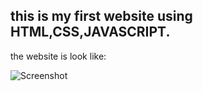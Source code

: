 ## this is my first website using HTML,CSS,JAVASCRIPT.

the website is look like:

![Screenshot](https://user-images.githubusercontent.com/78909300/145720066-1df814a3-e52f-4e21-b953-9ea47210b305.jpeg)

